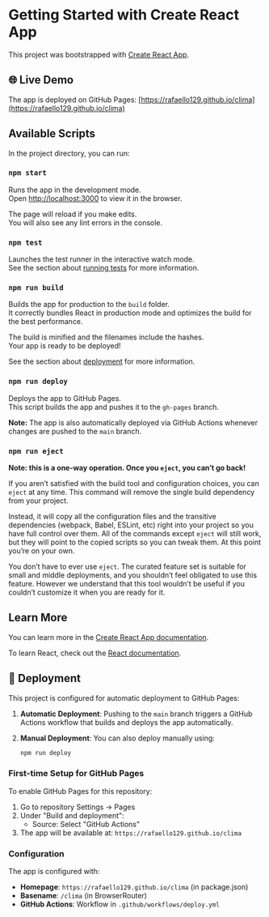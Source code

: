 # Getting Started with Create React App

This project was bootstrapped with [Create React App](https://github.com/facebook/create-react-app).

## 🌐 Live Demo

The app is deployed on GitHub Pages: [https://rafaello129.github.io/clima](https://rafaello129.github.io/clima)

## Available Scripts

In the project directory, you can run:

### `npm start`

Runs the app in the development mode.\
Open [http://localhost:3000](http://localhost:3000) to view it in the browser.

The page will reload if you make edits.\
You will also see any lint errors in the console.

### `npm test`

Launches the test runner in the interactive watch mode.\
See the section about [running tests](https://facebook.github.io/create-react-app/docs/running-tests) for more information.

### `npm run build`

Builds the app for production to the `build` folder.\
It correctly bundles React in production mode and optimizes the build for the best performance.

The build is minified and the filenames include the hashes.\
Your app is ready to be deployed!

See the section about [deployment](https://facebook.github.io/create-react-app/docs/deployment) for more information.

### `npm run deploy`

Deploys the app to GitHub Pages.\
This script builds the app and pushes it to the `gh-pages` branch.

**Note:** The app is also automatically deployed via GitHub Actions whenever changes are pushed to the `main` branch.

### `npm run eject`

**Note: this is a one-way operation. Once you `eject`, you can’t go back!**

If you aren’t satisfied with the build tool and configuration choices, you can `eject` at any time. This command will remove the single build dependency from your project.

Instead, it will copy all the configuration files and the transitive dependencies (webpack, Babel, ESLint, etc) right into your project so you have full control over them. All of the commands except `eject` will still work, but they will point to the copied scripts so you can tweak them. At this point you’re on your own.

You don’t have to ever use `eject`. The curated feature set is suitable for small and middle deployments, and you shouldn’t feel obligated to use this feature. However we understand that this tool wouldn’t be useful if you couldn’t customize it when you are ready for it.

## Learn More

You can learn more in the [Create React App documentation](https://facebook.github.io/create-react-app/docs/getting-started).

To learn React, check out the [React documentation](https://reactjs.org/).

## 🚀 Deployment

This project is configured for automatic deployment to GitHub Pages:

1. **Automatic Deployment**: Pushing to the `main` branch triggers a GitHub Actions workflow that builds and deploys the app automatically.

2. **Manual Deployment**: You can also deploy manually using:
   ```bash
   npm run deploy
   ```

### First-time Setup for GitHub Pages

To enable GitHub Pages for this repository:

1. Go to repository Settings → Pages
2. Under "Build and deployment":
   - Source: Select "GitHub Actions"
3. The app will be available at: `https://rafaello129.github.io/clima`

### Configuration

The app is configured with:
- **Homepage**: `https://rafaello129.github.io/clima` (in package.json)
- **Basename**: `/clima` (in BrowserRouter)
- **GitHub Actions**: Workflow in `.github/workflows/deploy.yml`

